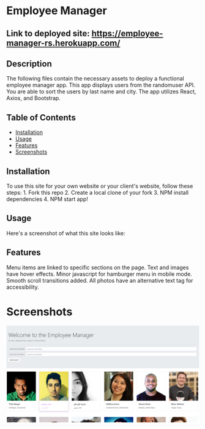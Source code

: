 # Employee Manager

## Link to deployed site: https://employee-manager-rs.herokuapp.com/


## Description 
The following files contain the necessary assets to deploy a functional employee manager app. This app displays users from the randomuser API. You are able to sort the users by last name and city. The app utilizes React, Axios, and Bootstrap.


## Table of Contents

* [Installation](#installation)
* [Usage](#usage)
* [Features](#features)
* [Screenshots](#screenshots)


## Installation

To use this site for your own website or your client's website, follow these steps: 
    1. Fork this repo 
    2. Create a local clone of your fork 
    3. NPM install dependencies 
    4. NPM start app!


## Usage 

Here's a screenshot of what this site looks like:

## Features

Menu items are linked to specific sections on the page. Text and images have hover effects. Minor javascript for hamburger menu in mobile mode. Smooth scroll transitions added. All photos have an alternative text tag for accessibility. 

# Screenshots

![Screenshot of site](screenshots/screenshot.PNG)